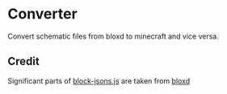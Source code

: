 # Converter
Convert schematic files from bloxd to minecraft and vice versa.

## Credit
Significant parts of [block-jsons.js](https://github.com/hansdiewurst/converter/blob/main/src/block-jsons.js) are taken from [bloxd](https://bloxd.io/)
